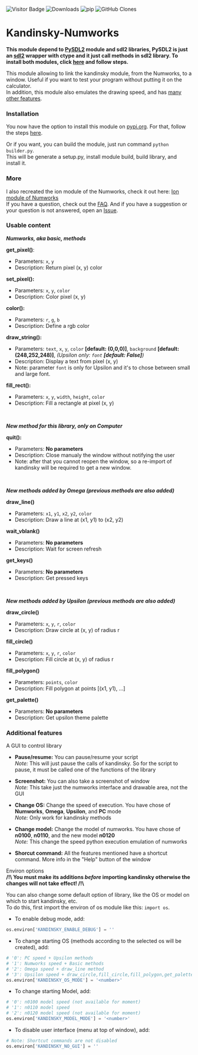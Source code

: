 ![Visitor Badge](https://visitor-badge.laobi.icu/badge?page_id=ZetaMap.Kandinsky-Numworks) ![Downloads](https://shields.io/github/downloads/ZetaMap/Kandinsky-Numworks/total) ![pip](https://img.shields.io/pypi/dm/kandinsky?label=pip_downloads) ![GitHub Clones](https://img.shields.io/badge/dynamic/json?color=success&label=clones&query=count&url=https://gist.githubusercontent.com/ZetaMap/d3a3bcef3e64ffa553c11c173a444a97/raw/clone.json&logo=github)
# Kandinsky-Numworks
**This module depend to [PySDL2](https://pysdl2.readthedocs.io/en/latest/) module and sdl2 libraries, PySDL2 is just an [sdl2](https://www.libsdl.org/) wrapper with ctype and it just call methods in sdl2 library. To install both modules, click [here](https://github.com/ZetaMap/Kandinsky-Numworks/blob/main/FAQ.md#how-to-install-pysdl2) and follow steps.** <br>

This module allowing to link the kandinsky module, from the Numworks, to a window. Useful if you want to test your program without putting it on the calculator. <br>
In addition, this module also emulates the drawing speed, and has [many other features](https://github.com/ZetaMap/Kandinsky-Numworks/blob/main/README.md#additional-features).


### Installation
You now have the option to install this module on [pypi.org](https://pypi.org/project/kandinsky/). For that, follow the steps [here](https://github.com/ZetaMap/Kandinsky-Numworks/blob/main/FAQ.md#how-to-install-this-module).

Or if you want, you can build the module, just run command ``python builder.py``. <br>
This will be generate a setup.py, install module build, build library, and install it.

### More
I also recreated the ion module of the Numworks, check it out here: [Ion module of Numworks](https://github.com/ZetaMap/Ion-numworks)<br>
If you have a question, check out the [FAQ](https://github.com/ZetaMap/Kandinsky-Numworks/blob/main/FAQ.md). And if you have a suggestion or your question is not answered, open an [Issue](https://github.com/ZetaMap/Kandinsky-Numworks/issues/new).


### Usable content
***Numworks, aka basic, methods***

**get_pixel()**:
* Parameters: ``x``, ``y``
* Description: Return pixel (x, y) color

**set_pixel():**
* Parameters: ``x``, ``y``, ``color``
* Description: Color pixel (x, y)

**color():**
* Parameters: ``r``, ``g``, ``b``
* Description: Define a rgb color

**draw_string():**
* Parameters: ``text``, ``x``, ``y``, ``color`` **[default: (0,0,0)]**, ``background`` **[default: (248,252,248)]**, *(Upsilon only: ``font`` **[default: False]**)*
* Description: Display a text from pixel (x, y)
* Note: parameter ``font`` is only for Upsilon and it's to chose between small and large font.

**fill_rect():**
* Parameters: ``x``, ``y``, ``width``, ``height``, ``color``
* Description: Fill a rectangle at pixel (x, y)
<br>

***New method for this library, only on Computer***

**quit():**
* Parameters: **No parameters**
* Description: Close manualy the window without notifying the user
* Note: after that you cannot reopen the window, so a re-import of kandinsky will be required to get a new window.
<br>

***New methods added by Omega (previous methods are also added)***

**draw_line()**
* Parameters: ``x1``, ``y1``, ``x2``, ``y2``, ``color``
* Description: Draw a line at (x1, y1) to (x2, y2)

**wait_vblank()**
* Parameters: **No parameters**
* Description: Wait for screen refresh

**get_keys()**
* Parameters: **No parameters**
* Description: Get pressed keys
<br>

***New methods added by Upsilon (previous methods are also added)***

**draw_circle()**
* Parameters: ``x``, ``y``, ``r``, ``color``
* Description: Draw circle at (x, y) of radius r

**fill_circle()**
* Parameters:  ``x``, ``y``, ``r``, ``color``
* Description: Fill circle at (x, y) of radius r

**fill_polygon()**
* Parameters: ``points``, ``color``
* Description: Fill polygon at points [(x1, y1), ...]

**get_palette()**
* Parameters: **No parameters**
* Description: Get upsilon theme palette


### Additional features
A GUI to control library
* **Pause/resume:** You can pause/resume your script <br> 
*Note:* This will just pause the calls of kandinsky. So for the script to pause, it must be called one of the functions of the library

* **Screenshot:** You can also take a screenshot of window <br>
*Note:* This take just the numworks interface and drawable area, not the GUI

* **Change OS:** Change the speed of execution. You have chose of **Numworks**, **Omega**, **Upsilon**, and **PC** mode <br>
*Note:* Only work for kandinsky methods

* **Change model:** Change the model of numworks. You have chose of **n0100**, **n0110**, and the new model **n0120** <br>
*Note:* This change the speed python execution emulation of numworks

* **Shorcut command:** All the features mentioned have a shortcut command. More info in the "Help" button of the window

Environ options <br>
**/!\\ You must make its additions *before* importing kandinsky otherwise the changes will not take effect! /!\\**

You can also change some default option of library, like the OS or model on which to start kandinsky, etc. <br> 
To do this, first import the environ of os module like this: ``import os``.

* To enable debug mode, add:
```python
os.environ['KANDINSKY_ENABLE_DEBUG'] = '' 
```

* To change starting OS (methods according to the selected os will be created), add:
```python
# '0': PC speed + Upsilon methods
# '1': Numworks speed + Basic methods
# '2': Omega speed + draw_line method
# '3': Upsilon speed + draw_circle,fill_circle,fill_polygon,get_palette methods
os.environ['KANDINSKY_OS_MODE'] = '<number>'
```

* To change starting Model, add:
```python
# '0': n0100 model speed (not available for moment)
# '1': n0110 model speed
# '2': n0120 model speed (not available for moment)
os.environ['KANDINSKY_MODEL_MODE'] = '<number>'
```

* To disable user interface (menu at top of window), add:
```python
# Note: Shortcut commands are not disabled
os.environ['KANDINSKY_NO_GUI'] = ''
```
